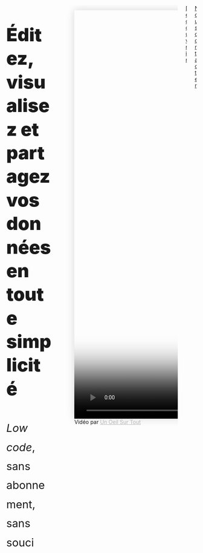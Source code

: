 <div
  style="">
  <div
    class="columns is-8 mb-6 px-3 py-0 is-centered is-align-items-center is-multiline">
    <!-- CATCHPHRASE -->
    <div class="column is-10 my-6 is-full-touch">
      <p
        class="title has-text-centered mb-0 pt-0 pb-2"
        style="font-weight: 900; line-height: 1.3; font-size: 3rem;">
        Éditez, visualisez et partagez 
        <br class="is-hidden-touch">
        vos données
        en toute simplicité
      </p>
      <p
        class="subtitle has-text-centered has-text-grey mb-0 is-hidden-touch"
        style="font-weight: 400; line-height: 1.75; font-size: 1.8rem;"
        id="video-presentation-top">
        <span>
          <i>Low code</i>,
        </span>
        <span>
          sans abonnement,
        </span>
        <span>
          sans souci
        </span>
        <!-- <figure class="is-hidden-desktop mt-6">
          <img
            class="image"
            src="https://raw.githubusercontent.com/multi-coop/datami-website-content/main/images/screenshots/gitfile-csv-preview-map-01.png"
            alt="MULTIFILES WIDGET"/>
        </figure> -->
      </p>
    </div>
    <div class="column is-10 is-full-touch py-0 has-text-centered">
      <figure
        class="image mx-0 pt-0 my-0">
        <video
          id="datami-video-presentation"
          width="1921"
          height="1080"
          style="box-shadow: 0 0 20px #D7D7D7;"
          poster="https://raw.githubusercontent.com/multi-coop/datami-website-content/images/logos/logo-DATAMI-rect-colors-03.png"
          controls>
          <!-- <source
            src="http://localhost:8800/statics/videos/DATAMI_PRESENTATION-FR.mp4"
            type="video/mp4"> -->
          <source
            src="https://raw.githubusercontent.com/multi-coop/datami-website-content/main/videos/DATAMI_PRESENTATION-FR.mp4"
            type="video/mp4">
        </video>
        <div class="subtitle is-size-7 has-text-grey-light has-text-right">
          Vidéo par
          <a
            href="https://www.unoeilsurtout.com"
            target="_blank"
            style="color: #b5b5b5;">
            Un Oeil Sur Tout
          </a>
        </div>
      </figure>
    </div>
    <div class="column is-10 mt-4 is-full-touch">
      <div class="columns">
        <div class="column is-6">
          <a
            href="#section-landing-simplify"
            class="button is-light is-large is-fullwidth"
            type="button">
            <span class="has-text-dark">
              <span>
                Découvrir
              </span>
            </span>
          </a>
        </div>
        <div class="column is-6">
          <a
            href="mailto:contact@multi.coop"
            class="button is-light is-large is-fullwidth"
            type="button">
            <span class="has-text-dark">
              <span>
                Nous contacter
              </span>
            </span>
          </a>
        </div>
      </div>
    </div>
    <!-- <div class="column is-6 pl-6">
      <article
        class="notification has-background-white-ter px-0 py-0"
        style="box-shadow: 0 0 20px #D7D7D7;">
        <div
          class="content is-hidden-touch"
          style="
            width: 50vw;
            height: 100%;
            min-height: 50vh;
            background-image: url('https://raw.githubusercontent.com/multi-coop/datami-website-content/main/images/screenshots/gitfile-csv-preview-map-01.png');
            background-size: cover;
            background-repeat: no-repeat;
            background-position: 0% 0%;">
        </div>
      </article> -->
    </div>
  </div>
</div>

